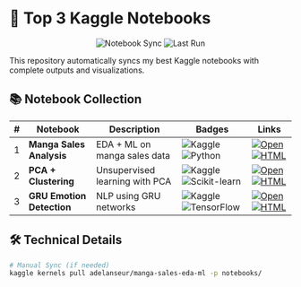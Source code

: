 # 🧠 Top 3 Kaggle Notebooks

<div align="center">
  
![Notebook Sync](https://img.shields.io/badge/🔗_Auto_Synced-Daily-20BEFF?style=flat-square) 
![Last Run](https://img.shields.io/github/last-commit/Anseuradel/Kaggle-top-3-notebooks?label=Last%20Sync&style=flat-square)

</div>

This repository automatically syncs my best Kaggle notebooks with complete outputs and visualizations.

## 📚 Notebook Collection

<div align="center">

| # | Notebook | Description | Badges | Links |
|---|----------|-------------|--------|-------|
| 1 | **Manga Sales Analysis** | EDA + ML on manga sales data | ![Kaggle](https://img.shields.io/badge/Kaggle-Notebook-20BEFF?logo=kaggle) ![Python](https://img.shields.io/badge/Python-3.10+-blue?logo=python) | [![Open](https://img.shields.io/badge/▶_Notebook-181717?logo=github)](1_Manga_Sales.ipynb) [![HTML](https://img.shields.io/badge/📊_HTML_Preview-E44D26?logo=html5)](1_Manga_Sales.html) |
| 2 | **PCA + Clustering** | Unsupervised learning with PCA | ![Kaggle](https://img.shields.io/badge/Kaggle-Notebook-20BEFF?logo=kaggle) ![Scikit-learn](https://img.shields.io/badge/Scikit--Learn-orange?logo=scikit-learn) | [![Open](https://img.shields.io/badge/▶_Notebook-181717?logo=github)](2_Clustering_PCA_KMeans.ipynb) [![HTML](https://img.shields.io/badge/📊_HTML_Preview-E44D26?logo=html5)](2_Clustering_PCA_KMeans.html) |
| 3 | **GRU Emotion Detection** | NLP using GRU networks | ![Kaggle](https://img.shields.io/badge/Kaggle-Notebook-20BEFF?logo=kaggle) ![TensorFlow](https://img.shields.io/badge/TensorFlow-FF6F00?logo=tensorflow) | [![Open](https://img.shields.io/badge/▶_Notebook-181717?logo=github)](3_NLP_GRU_Emotions.ipynb) [![HTML](https://img.shields.io/badge/📊_HTML_Preview-E44D26?logo=html5)](3_NLP_GRU_Emotions.html) |

</div>

## 🛠️ Technical Details

```bash
# Manual Sync (if needed)
kaggle kernels pull adelanseur/manga-sales-eda-ml -p notebooks/
